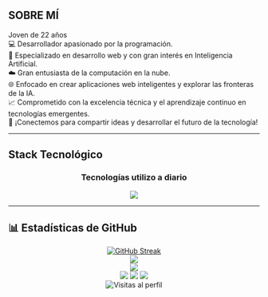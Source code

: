 ## SOBRE MÍ <br>
Joven de 22 años <br>
💻 Desarrollador apasionado por la programación. <br>
🚀 Especializado en desarrollo web y con gran interés en Inteligencia Artificial. <br>
☁️ Gran entusiasta de la computación en la nube. <br>
🌐 Enfocado en crear aplicaciones web inteligentes y explorar las fronteras de la IA. <br>
📈 Comprometido con la excelencia técnica y el aprendizaje continuo en tecnologías emergentes. <br>
🚀 ¡Conectemos para compartir ideas y desarrollar el futuro de la tecnología! <br>

<hr>

## Stack Tecnológico
<div align="center">
  <h3>Tecnologías utilizo a diario</h3>
  <p>
    <img src="https://skillicons.dev/icons?i=html,css,js,ts,vue,bootstrap,java,dotnet,cs,postgres,mysql,docker,aws,git,github,vscode"/>
  </p>
</div>

<hr>

## 📊 Estadísticas de GitHub

<div align="center">
  <a href="https://github.com/Franvilla03">
    <img src="https://github-readme-streak-stats.herokuapp.com/?user=Franvilla03&theme=tokyonight&hide_border=true&background=0D1117&stroke=6366F1" alt="GitHub Streak" />
  </a>
</div>

<div align="center">
  <img src="https://github-profile-summary-cards.vercel.app/api/cards/profile-details?username=Franvilla03&theme=github_dark" />
</div>

<div align="center">
  <img src="https://github-profile-summary-cards.vercel.app/api/cards/most-commit-language?username=Franvilla03&theme=github_dark" />
</div>

<div align="center">
  <img src="https://github-profile-summary-cards.vercel.app/api/cards/stats?username=Franvilla03&theme=github_dark" />
  <img src="https://github-profile-summary-cards.vercel.app/api/cards/productive-time?username=Franvilla03&theme=github_dark&utcOffset=1" />
  <a href="https://github.com/Franvilla03">
    <img src="https://github-profile-trophy.vercel.app/?username=Franvilla03&theme=tokyonight&no-frame=true&no-bg=true&margin-w=4&column=7" />
  </a>
</div>

<div align="center">
  <img src="https://komarev.com/ghpvc/?username=Franvilla03&label=Visitas%20al%20perfil&color=58a6ff&style=flat" alt="Visitas al perfil" />
</div>
